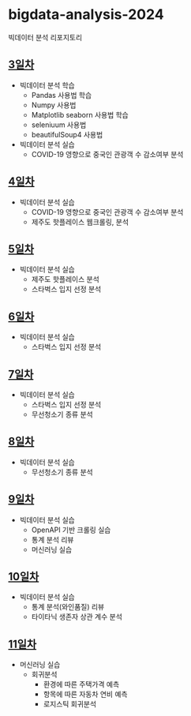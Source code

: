 # bigdata-analysis-2024
빅데이터 분석 리포지토리

## [3일차](https://github.com/vinca0224/bigdata-analysis-2024/blob/main/day03.md)
- 빅데이터 분석 학습
    - Pandas 사용법 학습
    - Numpy 사용법
    - Matplotlib seaborn 사용법 학습
    - seleniuum 사용법
    - beautifulSoup4 사용법
- 빅데이터 분석 실습
    - COVID-19 영향으로 중국인 관광객 수 감소여부 분석

## [4일차](https://github.com/vinca0224/bigdata-analysis-2024/blob/main/day04.md)
- 빅데이터 분석 실습
    - COVID-19 영향으로 중국인 관광객 수 감소여부 분석
    - 제주도 핫플레이스 웹크롤링, 분석

## [5일차](https://github.com/vinca0224/bigdata-analysis-2024/blob/main/day05.md)
- 빅데이터 분석 실습
    - 제주도 핫플레이스 분석
    - 스타벅스 입지 선정 분석

## [6일차](https://github.com/vinca0224/bigdata-analysis-2024/blob/main/day06.md)
- 빅데이터 분석 실습
    - 스타벅스 입지 선정 분석

## [7일차](https://github.com/vinca0224/bigdata-analysis-2024/blob/main/day07.md)
- 빅데이터 분석 실습
    - 스타벅스 입지 선정 분석
    - 무선청소기 종류 분석

## [8일차](https://github.com/vinca0224/bigdata-analysis-2024/blob/main/day07.md)
- 빅데이터 분석 실습
    - 무선청소기 종류 분석
    
## [9일차](https://github.com/vinca0224/bigdata-analysis-2024/blob/main/day09.md)
- 빅데이터 분석 실습
    - OpenAPI 기반 크롤링 실습
    - 통계 분석 리뷰
    - 머신러닝 실습

## [10일차](https://github.com/vinca0224/bigdata-analysis-2024/blob/main/day10.md)
- 빅데이터 분석 실습
    - 통계 분석(와인품질) 리뷰
    - 타이타닉 생존자 상관 계수 분석

## [11일차](https://github.com/vinca0224/bigdata-analysis-2024/blob/main/day11.md)
- 머신러닝 실습
    - 회귀분석
        - 환경에 따른 주택가격 예측
        - 항목에 따른 자동차 연비 예측
        - 로지스틱 회귀분석
        